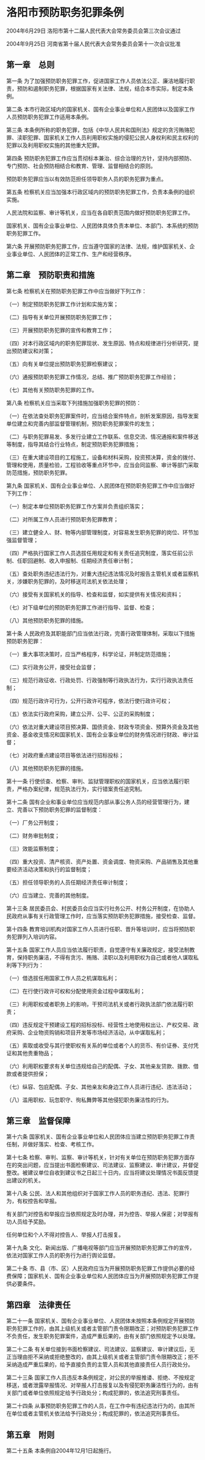 # 洛阳市预防职务犯罪条例

2004年6月29日 洛阳市第十二届人民代表大会常务委员会第三次会议通过

2004年9月25日 河南省第十届人民代表大会常务委员会第十一次会议批准

<!-- INFO END -->

## 第一章　总则

第一条 为了加强预防职务犯罪工作，促进国家工作人员依法公正、廉洁地履行职责，预防和遏制职务犯罪，根据国家有关法律、法规，结合本市实际，制定本条例。

第二条 本市行政区域内的国家机关、国有企业事业单位和人民团体以及国家工作人员预防职务犯罪工作适用本条例。

第三条 本条例所称的职务犯罪，包括《中华人民共和国刑法》规定的贪污贿赂犯罪、渎职犯罪、国家机关工作人员利用职权实施的侵犯公民人身权利和民主权利的犯罪以及利用职权实施的其他重大犯罪。

第四条 预防职务犯罪工作应当贯彻标本兼治、综合治理的方针，坚持内部预防、专门预防、社会预防相结合和教育、管理、监督相结合的原则。

预防职务犯罪应当以有效防范担任领导职务人员的职务犯罪为重点。

第五条 检察机关应当加强本行政区域内的预防职务犯罪工作，负责本条例的组织实施。

人民法院和监察、审计等机关，应当在各自职责范围内做好预防职务犯罪工作。

国家机关、国有企业事业单位、人民团体具体负责本单位、本部门、本系统的预防职务犯罪工作。

第六条 开展预防职务犯罪工作，应当遵守国家的法律、法规，维护国家机关、企业事业单位、人民团体的正常工作、生产和经营秩序。

## 第二章　预防职责和措施

第七条 检察机关在预防职务犯罪工作中应当做好下列工作：

（一）制定预防职务犯罪工作计划和实施方案；

（二）指导有关单位开展预防职务犯罪工作；

（三）开展预防职务犯罪的宣传和教育工作；

（四）对本行政区域内的职务犯罪现状、发生原因、特点和规律进行分析研究，提出预防建议和对策；

（五）向有关单位提出预防职务犯罪检察建议；

（六）通报预防职务犯罪工作情况，总结、推广预防职务犯罪工作经验；

（七）其他有关预防职务犯罪的工作。

第八条 检察机关应当采取下列措施加强职务犯罪的预防：

（一）在依法查处职务犯罪案件时，应当结合案件特点，剖析发案原因，指导发案单位建立和完善内部监督管理机制，预防职务犯罪案件的发生；

（二）与职务犯罪易发、多发行业建立工作联系、信息交流、情况通报和案件移送等制度，指导其结合行业特点，制定预防职务犯罪措施；

（三）在重大建设项目的工程施工，设备和材料采购，投资预决算，资金的拨付、管理和使用，质量检验，工程验收等重点环节中，应当会同监察、审计等部门采取防范措施，预防职务犯罪。

第九条 国家机关、国有企业事业单位、人民团体在预防职务犯罪工作中应当做好下列工作：

（一）制定本单位预防职务犯罪工作方案并负责组织落实；

（二）对所属工作人员进行预防职务犯罪教育；

（三）建立健全人、财、物等内部管理制度，对容易发生职务犯罪的岗位、环节加强监督管理；

（四）严格执行国家工作人员选拔任用规定和有关责任追究制度，落实任前公示制、任职回避制、收入申报制、任期经济责任审计制；

（五）查处职务违纪违法行为，对重大违纪违法情况及时报告主管机关或者监察机关，涉嫌职务犯罪的，及时移送司法机关依法处理；

（六）接受有关国家机关的指导、检查和监督，如实提供有关情况和资料；

（七）对下级单位的预防职务犯罪工作进行指导、监督、检查；

（八）其他预防职务犯罪的措施。

第十条 人民政府及其职能部门应当依法行政，完善行政管理体制，采取以下措施预防职务犯罪：

（一）重大事项决策时，应当严格程序，科学论证，并制定防范措施；

（二）实行政务公开，接受社会监督；

（三）规范行政征收、行政处罚、行政强制等行政执法行为，实行行政执法责任制；

（四）规范行政许可行为，公开行政许可程序，依法行使行政许可权；

（五）依法实行政府采购，建立公开、公平、公正的采购制度；

（六）依法对重大建设项目预决算、国债资金、财政专项资金、预算外资金及其他资金、基金收支情况和国家机关、国有企业事业单位的财务情况进行财政、审计监督；

（七）对政府重点建设项目等依法进行招标投标；

（八）其他预防职务犯罪的措施。

第十一条 行使侦查、检察、审判、监狱管理职权的国家机关，应当依法履行职责，严格办案纪律，规范执法行为，实行错案责任追究制。

第十二条 国有企业和事业单位应当规范内部从事公务人员的经营管理行为，建立、完善以下预防职务犯罪的监督制度：

（一）厂务公开制度；

（二）财务审批制度；

（三）效能监察制度；

（四）重大投资、清产核资、资产处置、资金调度、物资采购、产品销售及其他重要经济活动决策和执行的监督制度；

（五）担任领导职务的人员任期经济责任审计制度；

（六）应当建立、完善的其他制度。

第十三条 居民委员会、村民委员会应当实行社务公开、村务公开制度，在协助人民政府从事有关行政管理工作时，应当落实预防职务犯罪措施，接受检查、监督。

第十四条 教育培训机构对国家工作人员进行任职、晋升等培训时，应当将预防职务犯罪列入培训内容。

第十五条 国家工作人员应当依法履行职责，自觉遵守有关廉政规定，接受法制教育，保持职务廉洁，不得有贪污、贿赂、渎职以及利用职权为自己或者他人谋取私利等下列行为：

（一）借选拔任用国家工作人员之机谋取私利；

（二）在行使行政许可权和分配使用资金过程中谋取私利；

（三）利用职权或者职务上的影响，干预司法机关或者行政执法部门依法履行职责；

（四）违反规定干预建设工程的招标投标、经营性土地使用权出让、产权交易、政府采购、企业物资购销和项目开发等市场经济活动，从中谋取私利；

（五）索取或收受与其行使职权有关系的单位或者个人的货币、有价证券、支付凭证和其他贵重物品；

（六）利用职权要求有关单位违规给自己的配偶、子女、其他亲友贷款、拨款、借款或者提供担保；

（七）纵容、包庇配偶、子女、其他亲友和身边工作人员进行违纪、违法活动；

（八）滥用职权、玩忽职守、徇私舞弊等其他侵犯职务廉洁性的行为。

## 第三章　监督保障

第十六条 国家机关、国有企业事业单位和人民团体应当建立预防职务犯罪工作责任制，并做好落实、检查、考核工作。

第十七条 检察、审判、监察、审计等机关，针对有关单位在预防职务犯罪方面存在的突出问题，应当提出书面检察建议、司法建议、监察建议、审计建议，并督促整改。被建议单位自收到建议书之日起三十日内，应当将建议处理情况书面反馈提出建议的机关。

第十八条 公民、法人和其他组织对于国家工作人员的职务违纪、违法、犯罪行为，有权控告和举报。

有关部门对控告和举报应当依照规定及时办理，并为控告、举报人保密；对举报有功人员给予奖励。

任何单位和个人不得对控告人、举报人打击报复。

第十九条 文化、新闻出版、广播电视等部门应当开展预防职务犯罪工作的宣传，依法对国家工作人员的职务行为进行舆论监督。

第二十条 市、县（市、区）人民政府应当为开展预防职务犯罪工作提供必要的经费保障；国家机关、国有企业事业单位和人民团体应当为开展预防职务犯罪工作提供必要条件。

## 第四章　法律责任

第二十一条 国家机关、国有企业事业单位、人民团体未按照本条例规定开展预防职务犯罪工作的，由其上级机关或者主管部门责令限期改正；对预防职务犯罪工作不负责任，发生职务犯罪案件，造成严重后果的，由有关部门依照规定予以处理。

第二十二条 有关单位接到书面检察建议、司法建议、监察建议、审计建议后，无正当理由拒不采纳或拒绝整改的，由其上级机关或者主管部门责令限期改正；拒不采纳造成严重后果的，给予直接负责的主管人员和其他直接责任人员行政处分。

第二十三条 国家工作人员违反本条例规定，对公民的举报推诿、拒绝、不按规定移送，或者泄露举报情况、对举报人打击报复以及有侵犯职务廉洁性行为的，由有关部门或者单位依照规定给予行政处分；构成犯罪的，依法追究刑事责任。

第二十四条 从事预防职务犯罪工作的人员，在工作中有违纪违法行为的，由其所在单位或者主管机关依法给予行政处分；构成犯罪的，依法追究刑事责任。

## 第五章　附则

第二十五条 本条例自2004年12月1日起施行。